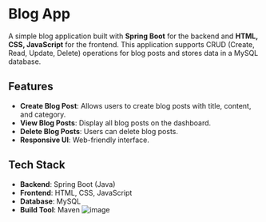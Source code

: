 # Blog App

A simple blog application built with **Spring Boot** for the backend and **HTML, CSS, JavaScript** for the frontend. This application supports CRUD (Create, Read, Update, Delete) operations for blog posts and stores data in a MySQL database.

## Features

- **Create Blog Post**: Allows users to create blog posts with title, content, and category.
- **View Blog Posts**: Display all blog posts on the dashboard.
- **Delete Blog Posts**: Users can delete blog posts.
- **Responsive UI**: Web-friendly interface.

## Tech Stack

- **Backend**: Spring Boot (Java)
- **Frontend**: HTML, CSS, JavaScript
- **Database**: MySQL
- **Build Tool**: Maven
![image](https://github.com/user-attachments/assets/0a51a9de-f6cc-48c7-9e3a-bf4ccf767a45)
